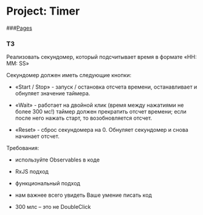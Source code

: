 # Project: Timer

###[Pages](https://**/)


 ### **ТЗ**
Реализовать секундомер, который подсчитывает время в формате «HH: MM: SS»

Секундомер должен иметь следующие кнопки:

* «Start / Stop» - запуск / остановка отсчета времени, останавливает и обнуляет значение таймера.

* «Wait» - работает на двойной клик (время между нажатиями не более 300 мс!) таймер должен прекратить отсчет времени; если после него нажать старт, то возобновляется отсчет.

* «Reset» - сброс секундомера  на 0.  Обнуляет секундомер и снова начинает отсчет.

Требования:
- используйте Observables в коде

- RxJS подход

- функциональный подход

- нам важнее всего увидеть Ваше умение писать код

- 300 млс – это не DoubleClick
